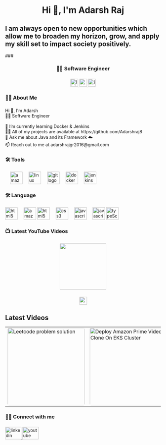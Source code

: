 <h1 align="center">Hi 👋, I'm Adarsh Raj</h1>
<h2>I am always open to new opportunities which allow me to broaden my horizon, grow, and apply my skill set to impact society positively.</h2>
###

<h3 align="center">👩‍💻  Software Engineer</h3>

###

<div align="center">
<a href="https://www.linkedin.com/in/adarshraj87/" target="_blank">
  <img src="https://img.shields.io/static/v1?message=LinkedIn&logo=linkedin&label=&color=0077B5&logoColor=white&labelColor=&style=for-the-badge" height="25" alt="linkedin logo" />
  
<a href="https://www.youtube.com/@14kadarshraj3" target="_blank">
  <img src="https://img.shields.io/static/v1?message=Youtube&logo=youtube&label=&color=FF0000&logoColor=white&labelColor=&style=for-the-badge" height="25" alt="youtube logo" />
</a>

<a href="https://www.instagram.com/adarshraj8877/" target="_blank">
<img src="https://img.shields.io/static/v1?message=Instagram&logo=instagram&label=&color=E4405F&logoColor=white&labelColor=&style=for-the-badge" height="25" alt="instagram logo" />

</a>
</div>

### 

<h3 align="left">👩‍💻  About Me</h3>

###

<p align="left">Hi 👋, I'm Adarsh<br>👩‍💻 Software Engineer<br><br>🌱 I’m currently learning  Docker & Jenkins<br>👨‍💻 All of my projects are available at https://github.com/Adarshraj8<br>💬 Ask me about Java and its Framework ☁️<br>📫 Reach out to me at adarshrajgr2016@gmail.com</p>

###

<h3 align="left">🛠 Tools</h3>

###

<div align="left">
 
  <img width="12" />
  <img src="https://skillicons.dev/icons?i=aws" height="40" alt="amazonwebservices logo"  />
  <img width="12" />
  <img src="https://cdn.jsdelivr.net/gh/devicons/devicon/icons/linux/linux-original.svg" height="40" alt="linux logo"  />
  <img width="12" />
  <img src="https://cdn.jsdelivr.net/gh/devicons/devicon/icons/git/git-original.svg" height="40" alt="git logo"  />
  <img width="12" />
  <img src="https://cdn.jsdelivr.net/gh/devicons/devicon/icons/docker/docker-original.svg" height="40" alt="docker logo"  />
  <img width="12" />
  <img src="https://skillicons.dev/icons?i=jenkins" height="40" alt="jenkins logo"  />
  
</div>

###

<h3 align="left">🛠 Language</h3>

###

<div align="left">
   <img src="https://imgcdn.stablediffusionweb.com/2024/4/11/98f847a1-f190-4921-aa36-31e3da461f83.jpg" height="40" alt="html5 logo"  />
  <img width="12" />
   <img src="https://pbs.twimg.com/profile_images/1235868806079057921/fTL08u_H_200x200.png" height="40" alt="amazonwebservices logo"  />
  <img src="https://skillicons.dev/icons?i=html" height="40" alt="html5 logo"  />
  <img width="12" />
  <img src="https://skillicons.dev/icons?i=css" height="40" alt="css3 logo"  />
  <img width="12" />
  <img src="https://cdn.simpleicons.org/javascript/F7DF1E" height="40" alt="javascript logo"  />
  <img width="12" />
  <img src="https://encrypted-tbn0.gstatic.com/images?q=tbn:ANd9GcQkIV2jacGTP2z3PC8Cz1DlwKdO3wfXk0F2D5B0LST3W61sUeZWbZv0rFDptLWeMRnfCjo&usqp=CAU" height="40" alt="javascript logo"  />
  <img src="https://img.icons8.com/?size=48&id=wpZmKzk11AzJ&format=png" height="40" alt="typeScript logo"  />
</div>

###

<h3 align="left">📺 Latest YouTube Videos</h3>

###

<div align="center">
  <img height="150" src="https://yt3.googleusercontent.com/Or2rg-RN87ga97FhIAnHWPNFWb8t0ad-XACM1xWJ3JvNjf9QQA-lpcpNfXe5PWqeVrKpnM7fhQ=w1138-fcrop64=1,00005a57ffffa5a8-k-c0xffffffff-no-nd-rj"  />
</div>

###

<div align="center">
  <a href="https://www.youtube.com/@14kadarshraj3" target="_blank">
    <img src="https://img.shields.io/static/v1?message=Youtube&logo=youtube&label=&color=FF0000&logoColor=white&labelColor=&style=for-the-badge" height="25" alt="youtube logo" />
  </a>
</div>


###
## Latest Videos
<table>
  <tr>
    <td>
      <a href="https://www.youtube.com/watch?v=t6B3ICUtnzk&t=12s" target="_blank">
        <img src="https://i.ytimg.com/vi/VjdOS3rXIGs/hqdefault.jpg?sqp=-oaymwEnCNACELwBSFryq4qpAxkIARUAAIhCGAHYAQHiAQoIGBACGAY4AUAB&rs=AOn4CLA_Zr6e8U1b3D7kxPYyr2vQuY9VlA" alt="Leetcode problem solution " width="250" style="border-radius:5px;">
      </a>
    </td>
    <td>
      <a href="https://www.youtube.com/watch?v=JxRwaL4ypNc&t=1s" target="_blank">
        <img src="https://i.ytimg.com/vi/6bK5F9xhKTc/hqdefault.jpg?sqp=-oaymwEnCNACELwBSFryq4qpAxkIARUAAIhCGAHYAQHiAQoIGBACGAY4AUAB&rs=AOn4CLDpbrIKrwml3W-I7OfxGY3Wbp8Tkw" alt="Deploy Amazon Prime Video Clone On EKS Cluster" width="250" style="border-radius:5px;">
      </a>
    </td>
    <td>
      <a href="https://www.youtube.com/watch?v=ZzNP0P35Kio&t=1094s" target="_blank">
        <img src="https://i.ytimg.com/vi/VjdOS3rXIGs/hqdefault.jpg?sqp=-oaymwEnCNACELwBSFryq4qpAxkIARUAAIhCGAHYAQHiAQoIGBACGAY4AUAB&rs=AOn4CLA_Zr6e8U1b3D7kxPYyr2vQuY9VlA" alt="leetcode problem" width="250" style="border-radius:5px;">
      </a>
    </td>
    <td>
      <a href="https://www.youtube.com/watch?v=Mb9FunzUcrc&t=48s" target="_blank">
        <img src="https://i.ytimg.com/vi/Q0VF9Ms2_WM/hqdefault.jpg?sqp=-oaymwEnCNACELwBSFryq4qpAxkIARUAAIhCGAHYAQHiAQoIGBACGAY4AUAB&rs=AOn4CLCOV0kjh2DwV8zxngLDS4ssQim_oA" alt="Leetcode vedio" width="250" style="border-radius:5px;">
      </a>
    </td>
  </tr>
  <tr>
  </tr>
</table>




###

<h3 align="left">🏄‍♂️ Connect with me</h3>

###

<div align="left">
  <a href="https://www.linkedin.com/in/adarshraj87/" target="_blank">
    <img src="https://raw.githubusercontent.com/maurodesouza/profile-readme-generator/master/src/assets/icons/social/linkedin/default.svg" width="52" height="40" alt="linkedin logo" />
  </a>
  <a href="https://www.youtube.com/@14kadarshraj3/videos" target="_blank">
    <img src="https://raw.githubusercontent.com/maurodesouza/profile-readme-generator/master/src/assets/icons/social/youtube/default.svg" width="52" height="40" alt="youtube logo" />
  </a>
 
</div>


###

